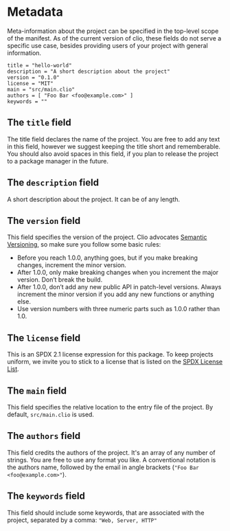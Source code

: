 # Metadata

Meta-information about the project can be specified in the top-level scope of the manifest. As of the current version of clio, these fields do not serve a specific use case, besides providing users of your project with general information.

```text
title = "hello-world"
description = "A short description about the project"
version = "0.1.0"
license = "MIT"
main = "src/main.clio"
authors = [ "Foo Bar <foo@example.com>" ]
keywords = ""
```

## The `title` field

The title field declares the name of the project. You are free to add any text in this field, however we suggest keeping the title short and rememberable. You should also avoid spaces in this field, if you plan to release the project to a package manager in the future.

## The `description` field

A short description about the project. It can be of any length.

## The `version` field

This field specifies the version of the project. Clio advocates [Semantic Versioning](https://semver.org/), so make sure you follow some basic rules:

* Before you reach 1.0.0, anything goes, but if you make breaking changes, increment the minor version.
* After 1.0.0, only make breaking changes when you increment the major version. Don’t break the build.
* After 1.0.0, don’t add any new public API in patch-level versions. Always increment the minor version if you add any new functions or anything else.
* Use version numbers with three numeric parts such as 1.0.0 rather than 1.0.

## The `license` field

This is an SPDX 2.1 license expression for this package. To keep projects uniform, we invite you to stick to a license that is listed on the [SPDX License List](https://spdx.org/licenses/).

## The `main` field

This field specifies the relative location to the entry file of the project. By default, `src/main.clio` is used.

## The `authors` field

This field credits the authors of the project. It's an array of any number of strings. You are free to use any format you like. A conventional notation is the authors name, followed by the email in angle brackets \(`"Foo Bar <foo@example.com>"`\).

## The `keywords` field

This field should include some keywords, that are associated with the project, separated by a comma: `"Web, Server, HTTP"`

